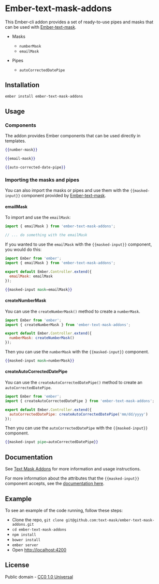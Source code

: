 # Ember-text-mask-addons

This Ember-cli addon provides a set of ready-to-use pipes and masks that can be used with [Ember-text-mask](https://github.com/text-mask/text-mask/tree/master/ember#ember-input-mask).

* Masks
  * `numberMask`
  * `emailMask`

* Pipes
  * `autoCorrectedDatePipe`


## Installation

```bash
ember install ember-text-mask-addons
```

## Usage

### Components

The addon provides Ember components that can be used directly in templates.

```hbs
{{number-mask}}

{{email-mask}}

{{auto-corrected-date-pipe}}
```
### Importing the masks and pipes

You can also import the masks or pipes and use them with the `{{masked-input}}` component provided by [Ember-text-mask](https://github.com/text-mask/text-mask/tree/master/ember#ember-input-mask).

#### emailMask

To import and use the `emailMask`:

```js
import { emailMask } from 'ember-text-mask-addons';

// ... do something with the emailMask
```

If you wanted to use the `emailMask` with the `{{masked-input}}` component, you would do this:

```js
import Ember from 'ember';
import { emailMask } from 'ember-text-mask-addons';

export default Ember.Controller.extend({
  emailMask: emailMask
});
```

```hbs
{{masked-input mask=emailMask}}
```

#### createNumberMask

You can use the `createNumberMask()` method to create a `numberMask`.

```js
import Ember from 'ember';
import { createNumberMask } from 'ember-text-mask-addons';

export default Ember.Controller.extend({
  numberMask: createNumberMask()
});
```

Then you can use the `numberMask` with the `{{masked-input}}` component.

```hbs
{{masked-input mask=numberMask}}
```

#### createAutoCorrectedDatePipe

You can use the `createAutoCorrectedDatePipe()` method to create an `autoCorrectedDatePipe`.

```js
import Ember from 'ember';
import { createAutoCorrectedDatePipe } from 'ember-text-mask-addons';

export default Ember.Controller.extend({
  autoCorrectedDatePipe: createAutoCorrectedDatePipe('mm/dd/yyyy')
});
```

Then you can use the `autoCorrectedDatePipe` with the `{{masked-input}}` component.

```hbs
{{masked-input pipe=autoCorrectedDatePipe}}
```


## Documentation

See [Text Mask Addons](https://github.com/text-mask/text-mask/blob/master/addons/README.md#text-mask-addons) for more information and usage instructions.

For more information about the attributes that the `{{masked-input}}` component accepts, see the [documentation here](https://github.com/text-mask/text-mask/blob/master/componentDocumentation.md#readme).

## Example

To see an example of the code running, follow these steps:

* Clone the repo, `git clone git@github.com:text-mask/ember-text-mask-addons.git`
* `cd ember-text-mask-addons`
* `npm install`
* `bower install`
* `ember server`
* Open [http://localhost:4200](http://localhost:4200)

## License

Public domain - [CC0 1.0 Universal](https://creativecommons.org/publicdomain/zero/1.0/)
